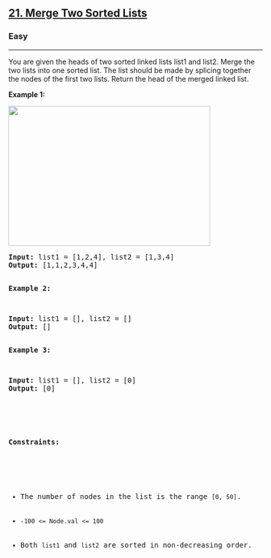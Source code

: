 <h2><a href="https://leetcode.com/problems/merge-two-sorted-lists/">21. Merge Two Sorted Lists
</a></h2><h3>Easy</h3><hr><div><p>You are given the heads of two sorted linked lists list1 and list2.
Merge the two lists into one sorted list. The list should be made by splicing together the nodes of the first two lists.
Return the head of the merged linked list.

<p><strong>Example 1:</strong></p>
<img alt="" src="https://assets.leetcode.com/uploads/2020/10/03/merge_ex1.jpg" style="width: 400px; height: 277px;">
<pre><strong>Input:</strong> list1 = [1,2,4], list2 = [1,3,4]
<strong>Output:</strong> [1,1,2,3,4,4]

<p><strong>Example 2:</strong></p>
<pre><strong>Input:</strong> list1 = [], list2 = []
<strong>Output:</strong> []

<p><strong>Example 3:</strong></p>
<pre><strong>Input:</strong> list1 = [], list2 = [0]
<strong>Output:</strong> [0]

<p>&nbsp;</p>
<p><strong>Constraints:</strong></p>

<ul>
	<li>The number of nodes in the list is the range <code>[0, 50]</code>.</li>
	<li><code>-100 <= Node.val <= 100</code></li>
    <li>Both <code>list1</code> and <code>list2</code> are sorted in non-decreasing order.</li>
</ul>
</div>